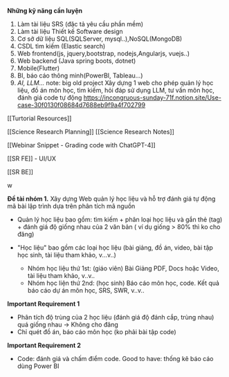 **Những kỹ năng cần luyện**
1. Làm tài liệu SRS (đặc tả yêu cầu phần mềm)
2. Làm tài liệu Thiết kế Software design
3. Cơ sở dữ liệu SQL(SQLServer, mysql..),NoSQL(MongoDB)
4. CSDL tìm kiếm (Elastic search)
5. Web frontend(js, jquery,bootstrap, nodejs,Angularjs, vuejs..)
6. Web backend (Java spring boots, dotnet) 
7. Mobile(Flutter) 
8. BI, báo cáo thông minh(PowerBI, Tableau...)
9. *AI, LLM...*
note: big old project
	Xây dựng 1 web cho phép quản lý học liệu, đồ án môn học, tìm kiếm, hỏi đáp sử dụng LLM, tư vấn môn học, đánh giá code tự động
https://incongruous-sunday-71f.notion.site/Use-case-30f0130f08684d7688eb9f9a4f702799



[[Turtorial Resources]]

[[Science Research Planning]]
[[Science Research Notes]]

[[Webinar Snippet -  Grading code with ChatGPT-4]]

[[SR FE]] - UI/UX

[[SR BE]]

 w


**Đề tài nhóm 1.** Xây dựng Web quản lý học liệu và hỗ trợ đánh giá tự động mã bài lập trình dựa trên phân tích mã nguồn

+ Quản lý học liệu bao gồm:  tìm kiếm + phân loại học liệu và gắn thẻ (tag) + đánh giá độ giống nhau của 2 văn bản ( ví dụ giống > 80% thì ko cho đăng)

+ "Học liệu" bao gồm các loại học liệu (bài giảng, đồ án, video, bài tập học sinh, tài liệu tham khảo, v...v..) 
	+ Nhóm học liệu thứ 1st: (giáo viên) Bài Giảng PDF, Docs hoặc Video, tài liệu tham khảo, v..v.. 
	+ Nhóm học liện thứ 2nd: (học sinh) Báo cáo môn học, code. Kết quả báo cáo dự án môn học, SRS, SWR, v..v.. 


**Important Requirement 1**
+ Phân tích độ trùng của 2 học liệu (đánh giá độ đánh cắp, trùng nhau)
	quá giống nhau -> Không cho đăng 
+ Chỉ quét đồ án, báo cáo môn học (ko phải bài tập code)


**Important Requirement 2**
+ Code: đánh giá và chấm điểm code. 
Good to have: thống kê báo cáo dùng Power BI


